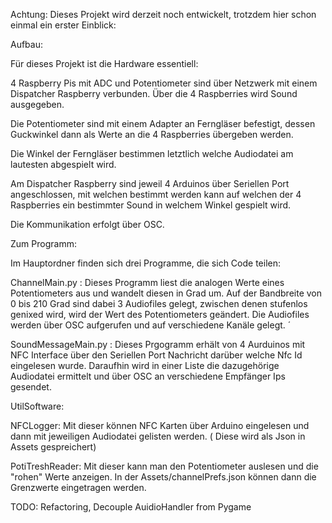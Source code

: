 Achtung: 
Dieses Projekt wird derzeit noch entwickelt, trotzdem hier schon einmal ein erster Einblick:

Aufbau: 

Für dieses Projekt ist die Hardware essentiell:

4 Raspberry Pis mit ADC und Potentiometer sind über Netzwerk mit einem Dispatcher Raspberry verbunden.
Über die 4 Raspberries wird Sound ausgegeben.

Die Potentiometer sind mit einem Adapter an Ferngläser befestigt, dessen Guckwinkel dann als Werte an die 4 Raspberries übergeben werden. 

Die Winkel der Ferngläser bestimmen letztlich welche Audiodatei am lautesten abgespielt wird.

Am Dispatcher Raspberry sind jeweil 4 Arduinos über Seriellen Port angeschlossen, mit welchen bestimmt werden kann auf welchen der 4 Raspberries ein bestimmter Sound in welchem Winkel gespielt wird. 

Die Kommunikation erfolgt über OSC.


Zum Programm: 

Im Hauptordner finden sich drei Programme, die sich Code teilen:

ChannelMain.py : Dieses Programm liest die analogen Werte eines Potentiometers aus und wandelt diesen in Grad um. Auf der Bandbreite von 0 bis 210 Grad sind dabei 3 Audiofiles gelegt, zwischen denen stufenlos genixed wird, wird der Wert des Potentiometers geändert. 
Die Audiofiles werden über OSC aufgerufen und auf verschiedene Kanäle gelegt. ´

SoundMessageMain.py : Dieses Prgogramm erhält von 4 Aurduinos mit NFC Interface über den Seriellen Port Nachricht darüber welche Nfc Id eingelesen wurde. Daraufhin wird in einer Liste die dazugehörige Audiodatei ermittelt und über OSC an verschiedene Empfänger Ips gesendet. 

UtilSoftware: 

NFCLogger: Mit dieser können NFC Karten über Arduino eingelesen  und dann mit jeweiligen Audiodatei gelisten werden. ( Diese wird als Json in Assets gespreichert)

PotiTreshReader:
Mit dieser kann man den Potentiometer auslesen und die "rohen" Werte anzeigen.
In der Assets/channelPrefs.json können dann die Grenzwerte eingetragen werden.

TODO: Refactoring, Decouple AuidioHandler from Pygame